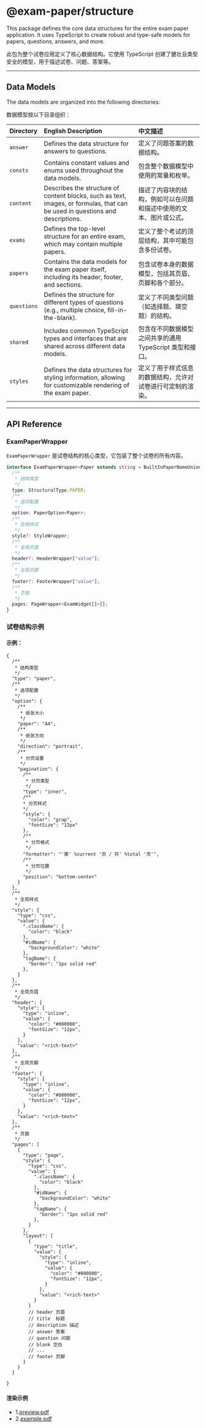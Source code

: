 # @exam-paper/structure

This package defines the core data structures for the entire exam paper application. It uses TypeScript to create robust and type-safe models for papers, questions, answers, and more.

此包为整个试卷应用定义了核心数据结构。它使用 TypeScript 创建了健壮且类型安全的模型，用于描述试卷、问题、答案等。

---

## Data Models

The data models are organized into the following directories:

数据模型按以下目录组织：

| Directory | English Description | 中文描述 |
| :--- | :--- | :--- |
| `answer` | Defines the data structure for answers to questions. | 定义了问题答案的数据结构。 |
| `consts` | Contains constant values and enums used throughout the data models. | 包含整个数据模型中使用的常量和枚举。 |
| `content` | Describes the structure of content blocks, such as text, images, or formulas, that can be used in questions and descriptions. | 描述了内容块的结构，例如可以在问题和描述中使用的文本、图片或公式。 |
| `exams` | Defines the top-level structure for an entire exam, which may contain multiple papers. | 定义了整个考试的顶层结构，其中可能包含多份试卷。 |
| `papers` | Contains the data models for the exam paper itself, including its header, footer, and sections. | 包含试卷本身的数据模型，包括其页眉、页脚和各个部分。 |
| `questions` | Defines the structure for different types of questions (e.g., multiple choice, fill-in-the-blank). | 定义了不同类型问题（如选择题、填空题）的结构。 |
| `shared` | Includes common TypeScript types and interfaces that are shared across different data models. | 包含在不同数据模型之间共享的通用 TypeScript 类型和接口。 |
| `styles` | Defines the data structures for styling information, allowing for customizable rendering of the exam paper. | 定义了用于样式信息的数据结构，允许对试卷进行可定制的渲染。 |

---

## API Reference

### ExamPaperWrapper

`ExamPaperWrapper` 是试卷结构的核心类型，它包装了整个试卷的所有内容。

```ts
interface ExamPaperWrapper<Paper extends string = BuiltInPaperNameUnionTypes> {
  /**
   * 结构类型
   */
  type: StructuralType.PAPER;
  /**
   * 选项配置
   */
  option: PaperOption<Paper>;
  /**
   * 全局样式
   */
  style?: StyleWrapper;
  /**
   * 全局页眉
   */
  header?: HeaderWrapper["value"];
  /**
   * 全局页脚
   */
  footer?: FooterWrapper["value"];
  /**
   * 页面
   */
  pages: PageWrapper<ExamWidget[]>[];
}
```

### 试卷结构示例

#### 示例：

```json5
{
  /**
   * 结构类型
   */
  "type": "paper",
  /**
   * 选项配置
   */
  "option": {
    /**
     * 纸张大小
     */
    "paper": "A4",
    /**
     * 纸张方向
     */
    "direction": "portrait",
    /**
     * 分页设置
     */
    "pagination": {
      /**
       * 分页类型
       */
      "type": "inner",
      /**
      * 分页样式
      */
      "style": {
        "color": "grap",
        "fontSize": "12px"
      },
      /**
       * 分页格式
       */
      "formatter": "'第' %current '页 / 共' %total '页'",
      /**
       * 分页位置
       */
      "position": "bottom-center"
    }
  },
  /**
   * 全局样式
   */
  "style": {
    "type": "css",
    "value": {
      ".className": {
        "color": "black"
      },
      "#idName": {
        "backgroundColor": "white"
      },
      "tagName": {
        "border": "1px solid red"
      },
    }
  }, 
  /**
   * 全局页眉
   */
  "header": {
    "style": {
      "type": "inline",
      "value": {
        "color": "#000000",
        "fontSize": "12px",
      }
    },
    "value": "<rich-text>"
  },
  /**
   * 全局页脚
   */
  "footer": {
    "style": {
      "type": "inline",
      "value": {
        "color": "#000000",
        "fontSize": "12px",
      }
    },
    "value": "<rich-text>"
  },
  /**
   * 页面
   */
  "pages": [
    {
      "type": "page",
      "style": {
        "type": "css",
        "value": {
          ".className": {
            "color": "black"
          },
          "#idName": {
            "backgroundColor": "white"
          },
          "tagName": {
            "border": "1px solid red"
          },
        }
      },
      "layout": [
        {
          "type": "title",
          "value": {
            "style": {
              "type": "inline",
              "value": {
                "color": "#000000",
                "fontSize": "12px",
              }
            },
            "value": "<rich-text>"
          }
        }
        // header 页眉
        // title  标题
        // description 描述
        // answer 答案
        // question 问题
        // blank 空白
        // ...
        // footer 页脚
      ]
    }
  ]

}
```

#### 渲染示例

- 1.[preview.pdf](../renderer/assets/preview.pdf)
- 2.[example.pdf](../renderer/assets/example.pdf)

